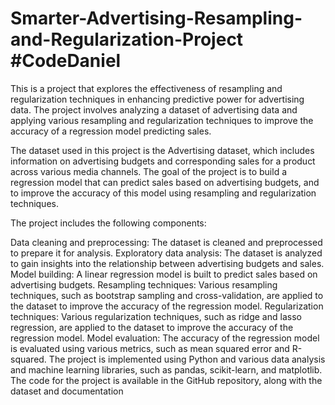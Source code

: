 # Smarter-Advertising-Resampling-and-Regularization-Project #CodeDaniel
This is a project that explores the effectiveness of resampling and regularization techniques in enhancing predictive power for advertising data. The project involves analyzing a dataset of advertising data and applying various resampling and regularization techniques to improve the accuracy of a regression model predicting sales.

The dataset used in this project is the Advertising dataset, which includes information on advertising budgets and corresponding sales for a product across various media channels. The goal of the project is to build a regression model that can predict sales based on advertising budgets, and to improve the accuracy of this model using resampling and regularization techniques.

The project includes the following components:

Data cleaning and preprocessing: The dataset is cleaned and preprocessed to prepare it for analysis.
Exploratory data analysis: The dataset is analyzed to gain insights into the relationship between advertising budgets and sales.
Model building: A linear regression model is built to predict sales based on advertising budgets.
Resampling techniques: Various resampling techniques, such as bootstrap sampling and cross-validation, are applied to the dataset to improve the accuracy of the regression model.
Regularization techniques: Various regularization techniques, such as ridge and lasso regression, are applied to the dataset to improve the accuracy of the regression model.
Model evaluation: The accuracy of the regression model is evaluated using various metrics, such as mean squared error and R-squared.
The project is implemented using Python and various data analysis and machine learning libraries, such as pandas, scikit-learn, and matplotlib. The code for the project is available in the GitHub repository, along with the dataset and documentation
